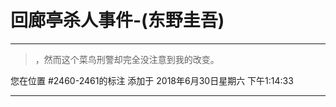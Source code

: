 # 回廊亭杀人事件-(东野圭吾)

---

> ，然而这个菜鸟刑警却完全没注意到我的改变。

您在位置 #2460-2461的标注 添加于 2018年6月30日星期六 下午1:14:33

---

